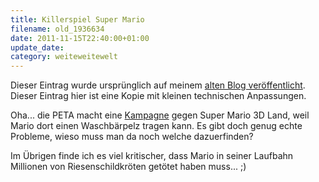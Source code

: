 ```yaml
---
title: Killerspiel Super Mario
filename: old_1936634
date: 2011-11-15T22:40:00+01:00
update_date:
category: weiteweitewelt
---
```

Dieser Eintrag wurde ursprünglich auf meinem [alten Blog veröffentlicht](https://stu.blogger.de/stories/1936634/). Dieser Eintrag hier ist eine Kopie mit kleinen technischen Anpassungen.

Oha... die PETA macht eine [Kampagne](http://features.peta.org/mario-kills-tanooki/) gegen Super Mario 3D Land, weil Mario dort einen Waschbärpelz tragen kann.
Es gibt doch genug echte Probleme, wieso muss man da noch welche dazuerfinden?

Im Übrigen finde ich es viel kritischer, dass Mario in seiner Laufbahn Millionen von Riesenschildkröten getötet haben muss... ;)
